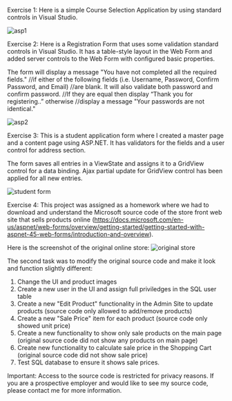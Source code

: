 Exercise 1: Here is a simple Course Selection Application by using standard controls in Visual Studio.

![asp1](https://user-images.githubusercontent.com/14170402/39323692-87970748-494a-11e8-9900-0271b27f1eb0.gif)

Exercise 2: Here is a Registration Form that uses some validation standard controls in Visual Studio. It has a table-style layout in the Web Form and added server controls to the Web Form with configured basic properties.

The form will display a message "You have not completed all the required fields." //if either of the following fields (i.e. Username, Password, Confirm Password, and Email) //are blank. It will also validate both password and confirm password. //If they are equal then display “Thank you for registering..” otherwise //display a message "Your passwords are not identical."

![asp2](https://user-images.githubusercontent.com/14170402/39312813-a506a21a-492d-11e8-8d7d-60e5f81a8f08.gif)

Exercise 3: This is a student application form where I created a master page and a content page using ASP.NET. It has validators for the fields and a user control for address section. 

The form saves all entries in a ViewState and assigns it to a GridView control for a data binding. Ajax partial update for GridView control has been applied for all new entries. 

![student form](https://user-images.githubusercontent.com/14170402/39763621-e37e9ebe-529a-11e8-9bd3-24cedf42aa93.gif)

Exercise 4: This project was assigned as a homework where we had to download and understand the Microsoft source code of the store front web site that sells products online (https://docs.microsoft.com/en-us/aspnet/web-forms/overview/getting-started/getting-started-with-aspnet-45-web-forms/introduction-and-overview). 

Here is the screenshot of the original online store:
![original store](https://user-images.githubusercontent.com/14170402/40269192-0328837e-5b38-11e8-8207-409d58f889fb.png)

The second task was to modify the original source code and make it look and function slightly different: 

1. Change the UI and product images
2. Create a new user in the UI and assign full priviledges in the SQL user table
3. Create a new "Edit Product" functionality in the Admin Site to update products (source code only allowed to add/remove products)
4. Create a new "Sale Price" item for each product (source code only showed unit price)
5. Create a new functionality to show only sale products on the main page (original source code did not show any products on main page)
6. Create new functionality to calculate sale price in the Shopping Cart (original source code did not show sale price) 
7. Test SQL database to ensure it shows sale prices.


Important: Access to the source code is restricted for privacy reasons. If you are a prospective employer and would like to see my source code, please contact me for more information.

